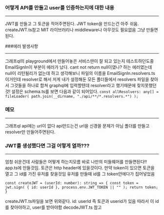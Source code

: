 ### 어떻게 API를 만들고 user를 인증하는지에 대한 내용

---

JWT를 만들고 그 토큰을 적어주면된다. JWT token을 만드는건 아주 쉬움. createJWT.ts참고
MIT 라이브러리나 middleware나 아무것도 필요없음 그냥 만들면된다.

###에러 발생사항

---

그래프ql의 playground에서 만들어놓은 서비스딴이 잘 되고 있는지 테스트하던도중
EmailSignIn이 부분이 에러가 났다. cant not return null이였나? 하는 에러였는데 null이 리턴될리가 없는데 하고 생각해보니
파일의 이름을 EmailSignIn.resolvers.ts 이거인데 resolver로 해서 저게 내가 설정해둔
모든 폴더들에서 resolvers 파일을 찾아서 그것들을 하나로 합쳐 graphql에 입력할텐데 resolver라고 했기때문에 찾지못했던것!
설정은 schema.ts를 보면 다음과 같이 되어있다.
`const allResolvers: any[] = fileLoader( path.join(__dirname, "./api/**/*.resolvers.*") );`

### 메모

---

그래프ql api에는 url이 없다 api만드는건 url을 신경쓸 문제가 아님 폴더를 만들고 resolver만 만들어주면된다.

### JWT를 생성했다면 그걸 어떻게 열까???

---

엄청 쉬운건데 사람들은 어떻게 하는지모름 바로 나만의 미들웨어를 만들면된다!!
app.ts에 만들것임.
토큰은 http header에 있을것이다.
만약 token이 있으면 토큰을 열고 그 id를 가진 유저를 찾을것임 유저를 만들때 id를 그 token안에다가 집어넣었음

`const createJWT = (userId: number): string => { const token = jwt.sign( { id: userId }, process.env.JWT_TOKEN || "" ); return token; }`

createJWT.ts파일을 보면 위와같다. id: userId 즉 토큰과 userid가 있음
따라서 이 id를 찾아야하고, user를 받아야함
decodeJWT.ts 참고
